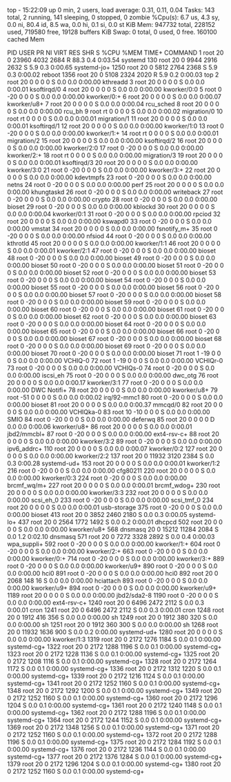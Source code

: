 top - 15:22:09 up 0 min,  2 users,  load average: 0.31, 0.11, 0.04
Tasks: 143 total,   2 running, 141 sleeping,   0 stopped,   0 zombie
%Cpu(s):  6.7 us,  4.3 sy,  0.0 ni, 80.4 id,  8.5 wa,  0.0 hi,  0.1 si,  0.0 st
KiB Mem:    947732 total,   228152 used,   719580 free,    19128 buffers
KiB Swap:        0 total,        0 used,        0 free.   160100 cached Mem

  PID USER      PR  NI    VIRT    RES    SHR S  %CPU %MEM     TIME+ COMMAND
    1 root      20   0   23960   4032   2684 R  88.3  0.4   0:03.54 systemd
  130 root      20   0    9944   2916   2632 S   5.9  0.3   0:00.65 systemd-jo+
 1250 root      20   0    5812   2764   2368 S   5.9  0.3   0:00.02 reboot
 1356 root      20   0    5108   2324   2020 R   5.9  0.2   0:00.03 top
    2 root      20   0       0      0      0 S   0.0  0.0   0:00.00 kthreadd
    3 root      20   0       0      0      0 S   0.0  0.0   0:00.01 ksoftirqd/0
    4 root      20   0       0      0      0 S   0.0  0.0   0:00.00 kworker/0:0
    5 root       0 -20       0      0      0 S   0.0  0.0   0:00.00 kworker/0:+
    6 root      20   0       0      0      0 S   0.0  0.0   0:00.07 kworker/u8+
    7 root      20   0       0      0      0 S   0.0  0.0   0:00.04 rcu_sched
    8 root      20   0       0      0      0 S   0.0  0.0   0:00.00 rcu_bh
    9 root      rt   0       0      0      0 S   0.0  0.0   0:00.02 migration/0
   10 root      rt   0       0      0      0 S   0.0  0.0   0:00.01 migration/1
   11 root      20   0       0      0      0 S   0.0  0.0   0:00.01 ksoftirqd/1
   12 root      20   0       0      0      0 S   0.0  0.0   0:00.00 kworker/1:0
   13 root       0 -20       0      0      0 S   0.0  0.0   0:00.00 kworker/1:+
   14 root      rt   0       0      0      0 S   0.0  0.0   0:00.01 migration/2
   15 root      20   0       0      0      0 S   0.0  0.0   0:00.00 ksoftirqd/2
   16 root      20   0       0      0      0 S   0.0  0.0   0:00.00 kworker/2:0
   17 root       0 -20       0      0      0 S   0.0  0.0   0:00.00 kworker/2:+
   18 root      rt   0       0      0      0 S   0.0  0.0   0:00.00 migration/3
   19 root      20   0       0      0      0 S   0.0  0.0   0:00.01 ksoftirqd/3
   20 root      20   0       0      0      0 S   0.0  0.0   0:00.00 kworker/3:0
   21 root       0 -20       0      0      0 S   0.0  0.0   0:00.00 kworker/3:+
   22 root      20   0       0      0      0 S   0.0  0.0   0:00.00 kdevtmpfs
   23 root       0 -20       0      0      0 S   0.0  0.0   0:00.00 netns
   24 root       0 -20       0      0      0 S   0.0  0.0   0:00.00 perf
   25 root      20   0       0      0      0 S   0.0  0.0   0:00.00 khungtaskd
   26 root       0 -20       0      0      0 S   0.0  0.0   0:00.00 writeback
   27 root       0 -20       0      0      0 S   0.0  0.0   0:00.00 crypto
   28 root       0 -20       0      0      0 S   0.0  0.0   0:00.00 bioset
   29 root       0 -20       0      0      0 S   0.0  0.0   0:00.00 kblockd
   30 root      20   0       0      0      0 S   0.0  0.0   0:00.04 kworker/0:1
   31 root       0 -20       0      0      0 S   0.0  0.0   0:00.00 rpciod
   32 root      20   0       0      0      0 S   0.0  0.0   0:00.00 kswapd0
   33 root       0 -20       0      0      0 S   0.0  0.0   0:00.00 vmstat
   34 root      20   0       0      0      0 S   0.0  0.0   0:00.00 fsnotify_m+
   35 root       0 -20       0      0      0 S   0.0  0.0   0:00.00 nfsiod
   44 root       0 -20       0      0      0 S   0.0  0.0   0:00.00 kthrotld
   45 root      20   0       0      0      0 S   0.0  0.0   0:00.00 kworker/1:1
   46 root      20   0       0      0      0 S   0.0  0.0   0:00.01 kworker/2:1
   47 root       0 -20       0      0      0 S   0.0  0.0   0:00.00 bioset
   48 root       0 -20       0      0      0 S   0.0  0.0   0:00.00 bioset
   49 root       0 -20       0      0      0 S   0.0  0.0   0:00.00 bioset
   50 root       0 -20       0      0      0 S   0.0  0.0   0:00.00 bioset
   51 root       0 -20       0      0      0 S   0.0  0.0   0:00.00 bioset
   52 root       0 -20       0      0      0 S   0.0  0.0   0:00.00 bioset
   53 root       0 -20       0      0      0 S   0.0  0.0   0:00.00 bioset
   54 root       0 -20       0      0      0 S   0.0  0.0   0:00.00 bioset
   55 root       0 -20       0      0      0 S   0.0  0.0   0:00.00 bioset
   56 root       0 -20       0      0      0 S   0.0  0.0   0:00.00 bioset
   57 root       0 -20       0      0      0 S   0.0  0.0   0:00.00 bioset
   58 root       0 -20       0      0      0 S   0.0  0.0   0:00.00 bioset
   59 root       0 -20       0      0      0 S   0.0  0.0   0:00.00 bioset
   60 root       0 -20       0      0      0 S   0.0  0.0   0:00.00 bioset
   61 root       0 -20       0      0      0 S   0.0  0.0   0:00.00 bioset
   62 root       0 -20       0      0      0 S   0.0  0.0   0:00.00 bioset
   63 root       0 -20       0      0      0 S   0.0  0.0   0:00.00 bioset
   64 root       0 -20       0      0      0 S   0.0  0.0   0:00.00 bioset
   65 root       0 -20       0      0      0 S   0.0  0.0   0:00.00 bioset
   66 root       0 -20       0      0      0 S   0.0  0.0   0:00.00 bioset
   67 root       0 -20       0      0      0 S   0.0  0.0   0:00.00 bioset
   68 root       0 -20       0      0      0 S   0.0  0.0   0:00.00 bioset
   69 root       0 -20       0      0      0 S   0.0  0.0   0:00.00 bioset
   70 root       0 -20       0      0      0 S   0.0  0.0   0:00.00 bioset
   71 root       1 -19       0      0      0 S   0.0  0.0   0:00.00 VCHIQ-0
   72 root       1 -19       0      0      0 S   0.0  0.0   0:00.00 VCHIQr-0
   73 root       0 -20       0      0      0 S   0.0  0.0   0:00.00 VCHIQs-0
   74 root       0 -20       0      0      0 S   0.0  0.0   0:00.00 iscsi_eh
   75 root       0 -20       0      0      0 S   0.0  0.0   0:00.00 dwc_otg
   76 root      20   0       0      0      0 S   0.0  0.0   0:00.17 kworker/3:1
   77 root       0 -20       0      0      0 S   0.0  0.0   0:00.00 DWC Notifi+
   78 root      20   0       0      0      0 S   0.0  0.0   0:00.00 kworker/u8+
   79 root     -51   0       0      0      0 S   0.0  0.0   0:00.02 irq/92-mmc1
   80 root       0 -20       0      0      0 S   0.0  0.0   0:00.00 bioset
   81 root      20   0       0      0      0 S   0.0  0.0   0:00.37 mmcqd/0
   82 root      20   0       0      0      0 S   0.0  0.0   0:00.00 VCHIQka-0
   83 root      10 -10       0      0      0 S   0.0  0.0   0:00.00 SMIO
   84 root       0 -20       0      0      0 S   0.0  0.0   0:00.00 deferwq
   85 root      20   0       0      0      0 D   0.0  0.0   0:00.06 kworker/u8+
   86 root      20   0       0      0      0 S   0.0  0.0   0:00.01 jbd2/mmcbl+
   87 root       0 -20       0      0      0 S   0.0  0.0   0:00.00 ext4-rsv-c+
   88 root      20   0       0      0      0 S   0.0  0.0   0:00.00 kworker/3:2
   89 root       0 -20       0      0      0 S   0.0  0.0   0:00.00 ipv6_addrc+
  110 root      20   0       0      0      0 S   0.0  0.0   0:00.07 kworker/0:2
  127 root      20   0       0      0      0 S   0.0  0.0   0:00.00 kworker/2:2
  137 root      20   0   11932   3120   2384 S   0.0  0.3   0:00.28 systemd-ud+
  153 root      20   0       0      0      0 S   0.0  0.0   0:00.01 kworker/1:2
  216 root       0 -20       0      0      0 S   0.0  0.0   0:00.00 cfg80211
  220 root      20   0       0      0      0 S   0.0  0.0   0:00.00 kworker/0:3
  224 root       0 -20       0      0      0 S   0.0  0.0   0:00.00 brcmf_wq/m+
  227 root      20   0       0      0      0 S   0.0  0.0   0:00.01 brcmf_wdog+
  230 root      20   0       0      0      0 S   0.0  0.0   0:00.00 kworker/3:3
  232 root      20   0       0      0      0 S   0.0  0.0   0:00.00 scsi_eh_0
  233 root       0 -20       0      0      0 S   0.0  0.0   0:00.00 scsi_tmf_0
  234 root      20   0       0      0      0 S   0.0  0.0   0:00.01 usb-storage
  375 root       0 -20       0      0      0 S   0.0  0.0   0:00.00 bioset
  413 root      20   0    3852   2460   2180 S   0.0  0.3   0:00.05 systemd-lo+
  437 root      20   0    2564   1772   1492 S   0.0  0.2   0:00.01 dhcpcd
  502 root      20   0       0      0      0 S   0.0  0.0   0:00.00 kworker/u8+
  568 dnsmasq   20   0   15212  11284   2084 S   0.0  1.2   0:02.10 dnsmasq
  571 root      20   0    7272   3328   2892 S   0.0  0.4   0:00.03 wpa_suppli+
  592 root       0 -20       0      0      0 S   0.0  0.0   0:00.00 kworker/1:+
  604 root       0 -20       0      0      0 S   0.0  0.0   0:00.00 kworker/2:+
  663 root       0 -20       0      0      0 S   0.0  0.0   0:00.00 kworker/0:+
  714 root       0 -20       0      0      0 S   0.0  0.0   0:00.00 kworker/3:+
  889 root       0 -20       0      0      0 S   0.0  0.0   0:00.00 kworker/u9+
  890 root       0 -20       0      0      0 S   0.0  0.0   0:00.00 hci0
  891 root       0 -20       0      0      0 S   0.0  0.0   0:00.00 hci0
  892 root      20   0    2068    148     16 S   0.0  0.0   0:00.00 hciattach
  893 root       0 -20       0      0      0 S   0.0  0.0   0:00.00 kworker/u9+
  894 root       0 -20       0      0      0 S   0.0  0.0   0:00.00 kworker/u9+
 1189 root      20   0       0      0      0 S   0.0  0.0   0:00.00 jbd2/sda2-8
 1190 root       0 -20       0      0      0 S   0.0  0.0   0:00.00 ext4-rsv-c+
 1240 root      20   0    6496   2472   2112 S   0.0  0.3   0:00.01 cron
 1241 root      20   0    6496   2472   2112 S   0.0  0.3   0:00.01 cron
 1248 root      20   0    1912    416    356 S   0.0  0.0   0:00.00 sh
 1249 root      20   0    1912    380    320 S   0.0  0.0   0:00.00 sh
 1251 root      20   0    1912    360    300 S   0.0  0.0   0:00.00 sh
 1268 root      20   0   11932   1636    900 S   0.0  0.2   0:00.00 systemd-ud+
 1280 root      20   0       0      0      0 S   0.0  0.0   0:00.00 kworker/1:3
 1319 root      20   0    2172   1276   1184 S   0.0  0.1   0:00.00 systemd-cg+
 1322 root      20   0    2172   1288   1196 S   0.0  0.1   0:00.00 systemd-cg+
 1323 root      20   0    2172   1228   1136 S   0.0  0.1   0:00.00 systemd-cg+
 1325 root      20   0    2172   1208   1116 S   0.0  0.1   0:00.00 systemd-cg+
 1328 root      20   0    2172   1264   1172 S   0.0  0.1   0:00.00 systemd-cg+
 1336 root      20   0    2172   1312   1220 S   0.0  0.1   0:00.00 systemd-cg+
 1339 root      20   0    2172   1216   1124 S   0.0  0.1   0:00.00 systemd-cg+
 1341 root      20   0    2172   1252   1160 S   0.0  0.1   0:00.00 systemd-cg+
 1348 root      20   0    2172   1292   1200 S   0.0  0.1   0:00.00 systemd-cg+
 1349 root      20   0    2172   1252   1160 S   0.0  0.1   0:00.00 systemd-cg+
 1360 root      20   0    2172   1296   1204 S   0.0  0.1   0:00.00 systemd-cg+
 1361 root      20   0    2172   1240   1148 S   0.0  0.1   0:00.00 systemd-cg+
 1362 root      20   0    2172   1288   1196 S   0.0  0.1   0:00.00 systemd-cg+
 1364 root      20   0    2172   1244   1152 S   0.0  0.1   0:00.00 systemd-cg+
 1369 root      20   0    2172   1348   1256 S   0.0  0.1   0:00.00 systemd-cg+
 1371 root      20   0    2172   1252   1160 S   0.0  0.1   0:00.00 systemd-cg+
 1372 root      20   0    2172   1288   1196 S   0.0  0.1   0:00.00 systemd-cg+
 1375 root      20   0    2172   1284   1192 S   0.0  0.1   0:00.00 systemd-cg+
 1376 root      20   0    2172   1236   1144 S   0.0  0.1   0:00.00 systemd-cg+
 1377 root      20   0    2172   1376   1284 S   0.0  0.1   0:00.00 systemd-cg+
 1379 root      20   0    2172   1296   1204 S   0.0  0.1   0:00.00 systemd-cg+
 1380 root      20   0    2172   1252   1160 S   0.0  0.1   0:00.00 systemd-cg+
